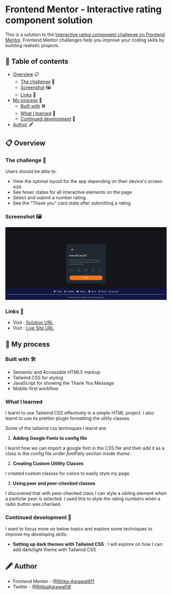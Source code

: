 # Frontend Mentor - Interactive rating component solution

This is a solution to the [Interactive rating component challenge on Frontend Mentor](https://www.frontendmentor.io/challenges/interactive-rating-component-koxpeBUmI). Frontend Mentor challenges help you improve your coding skills by building realistic projects. 

## 📑 Table of contents

- [Overview](#overview) 📋
  - [The challenge](#the-challenge) 💪
  - [Screenshot](#screenshot) 🖼️
  - [Links](#links) 🔗
- [My process](#my-process) 🔄
  - [Built with](#built-with) 🛠️
  - [What I learned](#what-i-learned) 🧠
  - [Continued development](#continued-development) 🚀
- [Author](#author) 🖋️

## 📋 Overview

### The challenge 💪

Users should be able to:

- View the optimal layout for the app depending on their device's screen size
- See hover states for all interactive elements on the page
- Select and submit a number rating
- See the "Thank you" card state after submitting a rating

### Screenshot 🖼️

![Screenshot of my solution](./images/screenshot.png)


### Links 🔗

- Visit : [Solution URL](https://www.frontendmentor.io/solutions/darklight-theme-qr-code-challenge-WHcxCjlSlb)
- Visit : [Live Site URL](https://frontendmentor-challenges-iota.vercel.app/interactive-rating-component-main/index.html)

## 🔄 My process

### Built with 🛠️

- Semantic and Accessible HTML5 markup
- Tailwind CSS for styling
- JavaScript for showing the Thank You Message
- Mobile-first workflow


### What I learned

I learnt to use Tailwind CSS effectively in a simple HTML project. I also learnt to use its prettier plugin formatting the ulitily classes.

Some of the tailwind css techniques I learnt are:

1. **Adding Google Fonts to config file**

I learnt how we can import a google font in the CSS file and then add it as a class in the config file under _fontFaily_ section inside _theme_.

2. **Creating Custom Uitility Classes**

I created custom classes for colors to easily style my page.

3. **Using peer and peer-checked classes**

I discovered that with peer-checked class I can style a sibling element when a particlar _peer_ is selected. I used this to style the rating numbers when a radio button was checked.

### Continued development 🚀

I want to focus more on below topics and explore some techniques to improve my developing skills.

- **Setting up dark themes with Tailwind CSS** : I will explore on how I can add dark/light theme with Tailwind CSS

## 🖋️ Author

- Frontend Mentor - [@Ritika-Agrawal811](https://www.frontendmentor.io/profile/Ritika-Agrawal811)
- Twitter - [@RitikaAgrawal08](https://twitter.com/RitikaAgrawal08)
